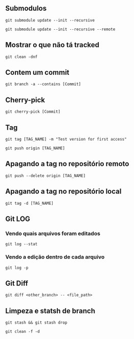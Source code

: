 
## Submodulos
```
git submodule update --init --recursive
```
```
git submodule update --init --recursive --remote
```
## Mostrar o que não tá tracked
```
git clean -dnf
```
## Contem um commit
```
git branch -a --contains [Commit]
```
## Cherry-pick
```
git cherry-pick [Commit]
```
## Tag
```
git tag [TAG_NAME] -m "Test version for first access"
```
```
git push origin [TAG_NAME]
```
## Apagando a tag no repositório remoto
```
git push --delete origin [TAG_NAME]
```
## Apagando a tag no repositório local
```
git tag -d [TAG_NAME]
```
## Git LOG
### Vendo quais arquivos foram editados
```
git log --stat
```
### Vendo a edição dentro de cada arquivo
```
git log -p
```
## Git Diff
```
git diff <other_branch> -- <file_path>
```
## Limpeza e statsh de branch
```
git stash && git stash drop
```
```
git clean -f -d
```
